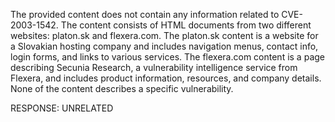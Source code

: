 The provided content does not contain any information related to CVE-2003-1542. The content consists of HTML documents from two different websites: platon.sk and flexera.com. The platon.sk content is a website for a Slovakian hosting company and includes navigation menus, contact info, login forms, and links to various services. The flexera.com content is a page describing Secunia Research, a vulnerability intelligence service from Flexera, and includes product information, resources, and company details. None of the content describes a specific vulnerability.

RESPONSE: UNRELATED